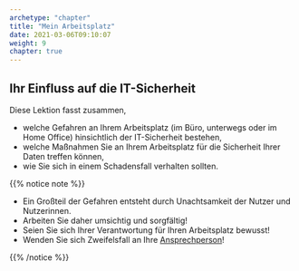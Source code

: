 ```yaml
---
archetype: "chapter"
title: "Mein Arbeitsplatz"
date: 2021-03-06T09:10:07
weight: 9
chapter: true
---
```


## Ihr Einfluss auf die IT-Sicherheit

Diese Lektion fasst zusammen,

- welche Gefahren an Ihrem Arbeitsplatz (im Büro, unterwegs oder im Home Office) hinsichtlich der IT-Sicherheit bestehen,
- welche Maßnahmen Sie an Ihrem Arbeitsplatz für die Sicherheit Ihrer Daten treffen können,
- wie Sie sich in einem Schadensfall verhalten sollten.

{{% notice note %}}

- Ein Großteil der Gefahren entsteht durch Unachtsamkeit der Nutzer und Nutzerinnen.
- Arbeiten Sie daher umsichtig und sorgfältig!
- Seien Sie sich Ihrer Verantwortung für Ihren Arbeitsplatz bewusst!
- Wenden Sie sich Zweifelsfall an Ihre [Ansprechperson](/ansprechpersonen/)!

{{% /notice %}}
